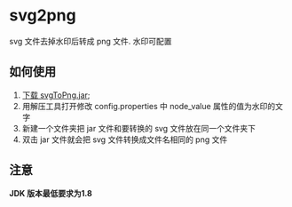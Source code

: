 # svg2png

svg 文件去掉水印后转成 png 文件. 水印可配置

## 如何使用

1. [下载 svgToPng.jar](https://github.com/yupengj/svg2png/blob/master/svgToPng%20.jar?raw=true);
2. 用解压工具打开修改 config.properties 中 node_value 属性的值为水印的文字
3. 新建一个文件夹把 jar 文件和要转换的 svg 文件放在同一个文件夹下
4. 双击 jar 文件就会把 svg 文件转换成文件名相同的 png 文件

## 注意

**JDK 版本最低要求为1.8**